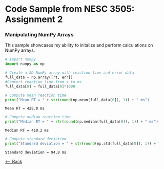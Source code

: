 # Code Sample from NESC 3505: Assignment 2
### Manipulating NumPy Arrays

This sample showcases my ability to initalize and perform calculations on NumPy arrays. 

```python
# Import numpy
import numpy as np
```

```python
# Create a 2D NumPy array with reaction time and error data
full_data = np.array([rt, err])
#Convert reaction time from s to ms
full_data[0] = full_data[0]*1000
```

```python
# Compute mean reaction time
print("Mean RT = " + str(round(np.mean(full_data[0]), 1)) + " ms")
```

    Mean RT = 428.0 ms


```python
# Compute median reaction time
print("Median RT = " + str(round(np.median(full_data[0]), 1)) + " ms")
```

    Median RT = 410.2 ms


```python
# Compute standard deviation
print("Standard deviation = " + str(round(np.std(full_data[0]), 1)) + " ms")
```

    Standard deviation = 94.8 ms


[⟵ Back](https://arlenejiang.github.io/arlenejiang/)
